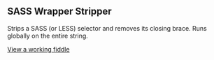 ## SASS Wrapper Stripper

Strips a SASS (or LESS) selector and removes its closing brace. Runs globally on the entire string.

[View a working fiddle](http://jsfiddle.net/tehvgg/esb2ectd/embedded/result/)
